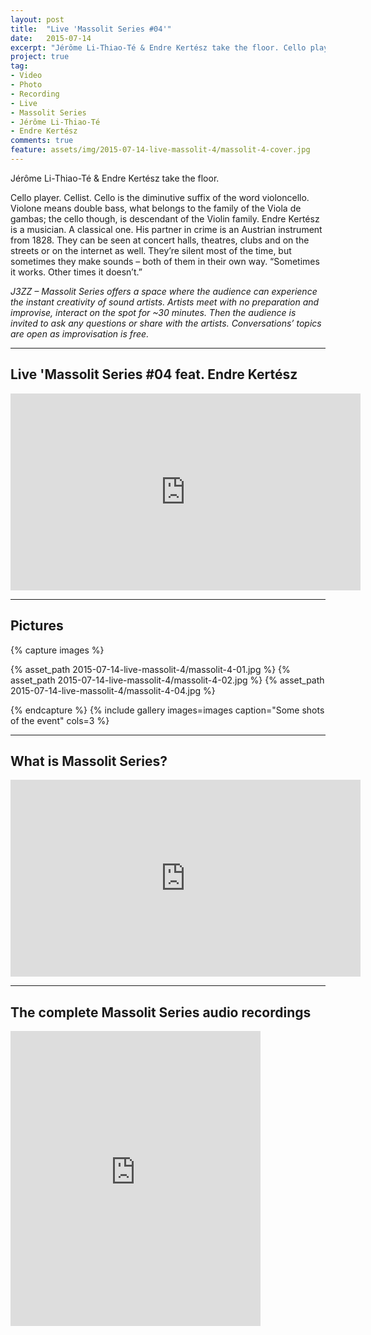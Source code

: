 ```yaml
---
layout: post
title:  "Live 'Massolit Series #04'"
date:   2015-07-14
excerpt: "Jérôme Li-Thiao-Té & Endre Kertész take the floor. Cello player. Cellist. Cello is the diminutive suffix of the word violoncello. Violone means double bass, what belongs to the family of the Viola de gambas; the cello though, is descendant of the Violin family. Endre Kertész is a musician. A classical one."
project: true
tag:
- Video
- Photo
- Recording
- Live
- Massolit Series
- Jérôme Li-Thiao-Té
- Endre Kertész
comments: true
feature: assets/img/2015-07-14-live-massolit-4/massolit-4-cover.jpg
---   
```


Jérôme Li-Thiao-Té & Endre Kertész take the floor.

Cello player. Cellist. Cello is the diminutive suffix of the word violoncello. Violone means double bass, what belongs to the family of the Viola de gambas; the cello though, is descendant of the Violin family.
Endre Kertész is a musician. A classical one.
His partner in crime is an Austrian instrument from 1828. They can be seen at concert halls, theatres, clubs and on the streets or on the internet as well. They’re silent most of the time, but sometimes they make sounds – both of them in their own way.
“Sometimes it works. Other times it doesn’t.”

*J3ZZ – Massolit Series offers a space where the audience can experience the instant creativity of sound artists. Artists meet with no preparation and improvise, interact on the spot for ~30 minutes. Then the audience is invited to ask any questions or share with the artists. Conversations’ topics are open as improvisation is free.*

---

## Live 'Massolit Series #04 feat. Endre Kertész

<iframe width="560" height="315" src="https://www.youtube.com/embed/videoseries?list=PLSIiNC2Dc0ATdxVKAiAuCYd_PovmKqcHm" frameborder="0" allowfullscreen></iframe>

---

## Pictures

{% capture images %}

{% asset_path 2015-07-14-live-massolit-4/massolit-4-01.jpg %}
{% asset_path 2015-07-14-live-massolit-4/massolit-4-02.jpg %}
{% asset_path 2015-07-14-live-massolit-4/massolit-4-04.jpg %}

{% endcapture %}
{% include gallery images=images caption="Some shots of the event" cols=3 %}

---

## What is Massolit Series?

<iframe width="560" height="315" src="https://www.youtube.com/embed/videoseries?list=PLSIiNC2Dc0ASKku0fqbUcx51U03XoxhMP" frameborder="0" allowfullscreen></iframe>

---

## The complete Massolit Series audio recordings

<iframe style="border: 0; width: 400px; height: 472px;" src="http://bandcamp.com/EmbeddedPlayer/album=3492680959/size=large/bgcol=ffffff/linkcol=0687f5/artwork=small/transparent=true/" seamless><a href="http://music.jeromelithiaote.com/album/massolit-series-live">MASSOLIT SERIES (Live) by J3ZZ</a></iframe>
